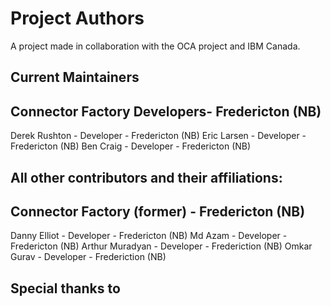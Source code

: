Project Authors
===============

A project made in collaboration with the OCA project and IBM Canada. 

## Current Maintainers

## Connector Factory Developers- Fredericton (NB)

Derek Rushton - Developer - Fredericton (NB)
Eric Larsen - Developer - Fredericton (NB)
Ben Craig - Developer - Fredericton (NB)

## All other contributors and their affiliations:

## Connector Factory (former) - Fredericton (NB)

Danny Elliot - Developer - Fredericton (NB)
Md Azam  - Developer - Fredericton (NB)
Arthur Muradyan - Developer - Frederiction (NB)
Omkar Gurav - Developer - Frederiction (NB)

## Special thanks to
